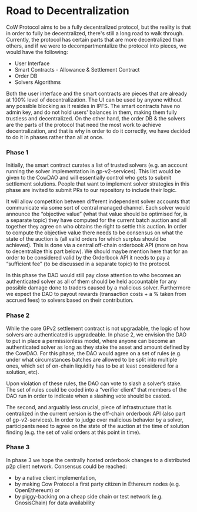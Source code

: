 # Road to Decentralization



CoW Protocol aims to be a fully decentralized protocol, but the reality is that in order to fully be decentralized, there's still a long road to walk through. Currently, the protocol has certain parts that are more decentralized than others, and if we were to decompartmentalize the protocol into pieces, we would have the following:

* User Interface
* Smart Contracts - Allowance & Settlement Contract
* Order DB
* Solvers Algorithms

Both the user interface and the smart contracts are pieces that are already at 100% level of decentralization. The UI can be used by anyone without any possible blocking as it resides in IPFS. The smart contracts have no admin key, and do not hold users' balances in them, making them fully trustless and decentralized. On the other hand, the order DB & the solvers are the parts of the protocol that need the most work to achieve decentralization, and that is why in order to do it correctly, we have decided to do it in phases rather than all at once.

### Phase 1

Initially, the smart contract curates a list of trusted solvers (e.g. an account running the solver implementation in gp-v2-services). This list would be given to the CowDAO and will essentially control who gets to submit settlement solutions. People that want to implement solver strategies in this phase are invited to submit PRs to our repository to include their logic.

It will allow competition between different independent solver accounts that communicate via some sort of central managed channel. Each solver would announce the “objective value” (what that value should be optimised for, is a separate topic) they have computed for the current batch auction and all together they agree on who obtains the right to settle this auction. In order to compute the objective value there needs to be consensus on what the state of the auction is (all valid orders for which surplus should be achieved). This is done via a central off-chain orderbook API (more on how to decentralize this part below). We should maybe mention here that for an order to be considered valid by the Orderbook API it needs to pay a “sufficient fee” (to be discussed in a separate topic) to the protocol.

In this phase the DAO would still pay close attention to who becomes an authenticated solver as all of them should be held accountable for any possible damage done to traders caused by a malicious solver. Furthermore we expect the DAO to payout rewards (transaction costs + a % taken from accrued fees) to solvers based on their contribution.

### Phase 2

While the core GPv2 settlement contract is not upgradable, the logic of how solvers are authenticated is upgradeable. In phase 2, we envision the DAO to put in place a permissionless model, where anyone can become an authenticated solver as long as they stake the asset and amount defined by the CowDAO. For this phase, the DAO would agree on a set of rules (e.g. under what circumstances batches are allowed to be split into multiple ones, which set of on-chain liquidity has to be at least considered for a solution, etc).

Upon violation of these rules, the DAO can vote to slash a solver’s stake. The set of rules could be coded into a “verifier client” that members of the DAO run in order to indicate when a slashing vote should be casted.

The second, and arguably less crucial, piece of infrastructure that is centralized in the current version is the off-chain orderbook API (also part of gp-v2-services). In order to judge over malicious behavior by a solver, participants need to agree on the state of the auction at the time of solution finding (e.g. the set of valid orders at this point in time).

### Phase 3

In phase 3 we hope the centrally hosted orderbook changes to a distributed p2p client network. Consensus could be reached:

* by a native client implementation,
* by making Cow Protocol a first party citizen in Ethereum nodes (e.g. OpenEthereum) or
* by piggy-backing on a cheap side chain or test network (e.g. GnosisChain) for data availability
